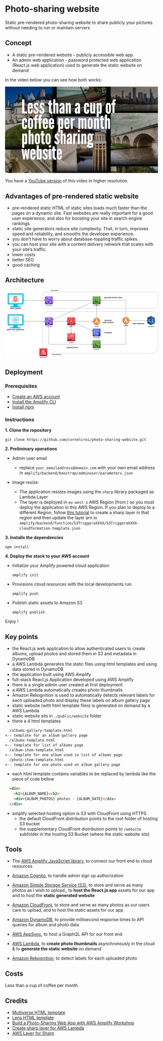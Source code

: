 # Photo-sharing website

Static pre-rendered photo-sharing website to share publicly your pictures without needing to run or maintain servers

## Concept

- A static pre-rendered website - publicly accessible web app
- An admin web application - password protected web application (React.js web application) used to generate the static website on demand

In the video below you can see how both works:

[![How ManBehindLens.com is made | Pre rendered static photo-sharing website](assets/youtube_thumnbail.jpg)](https://youtu.be/5_B92oE9vpQ)


You have a [YouTube version](https://www.youtube.com/watch?v=nm4GbKUhm9U&ab_channel=ManBehindLens) of this video in higher resolution.

## Advantages of pre-rendered static website

- pre-rendered static HTML of static sites loads much faster than the pages on a dynamic site. Fast websites are really important for a good user experience, and also for boosting your site in search engine rankings.
- static site generators reduce site complexity. That, in turn, improves speed and reliability, and smooths the developer experience.
- you don’t have to worry about database-toppling traffic spikes.
- you can host your site with a content delivery network that scales with your site’s traffic.
- lower costs
- better SEO
- good caching


## Architecture

![](assets/photo_sharing_architecture.png)



## Deployment

### Prerequisites
- [Create an AWS account](https://aws.amazon.com/fr/premiumsupport/knowledge-center/create-and-activate-aws-account/)
- [Install the Amplify CLI](https://docs.amplify.aws/cli/start/install#install-the-amplify-cli)
- [Install npm](https://www.npmjs.com/get-npm)

### Instructions

**1. Clone the repository**
  ```
  git clone https://github.com/cornelcroi/photo-sharing-website.git
  ```
**2. Preliminary operations**

- Admin user email
  - replace `your_emailaddress@domain.com` with your own email address in `amplify/backend/boostrap/adminuser/parameters.json`

- Image resize
  - The application resizes images using the `sharp` library packaged as Lambda Layer
  - The layer is deployed in `eu-west-1` AWS Region (from ) so you must deploy the application in this AWS Region. If you plan to deploy to a different Region, follow [this tutorial](https://aws.amazon.com/blogs/compute/using-lambda-layers-to-simplify-your-development-process) to create a sharp layer in that region and then update the layer arn in  `amplify/backend/function/S3TriggeraXXXX/S3TriggeraXXXX-cloudformation-template.json`

**3. Installs the dependencies**
  ```
  npm install
  ```


**4. Deploy the stack to your AWS account**
  - Initialize your Amplify powered cloud application
    ```
    amplify init
    ```
  - Provisions cloud resources with the local developments run
    ```
    amplify push
    ```
  - Publish static assets to Amazon S3
    ```
    amplify publish
    ```

Enjoy !

## Key points

  - the React.js web application to allow authenticated users to create albums, upload photos and stored them in S3 and metadata in DynamoDB
  - a AWS Lambda generates the static files using html templates and using data stored in DynamoDB
  - the application built using AWS Amplify
  - full-stack React.js Application developed using AWS Amplify
  - there is a single admin user created at first deployment 
  - a AWS Lambda automatically creates photo thumbnails
  - Amazon Rekognition is used to automatically detects relevant labels for each uploaded photo and display these labels on album gallery page
  - static website (with html template files) is generated on demand by a AWS Lambda
  - static website sits in `./public/website` folder
  - there a 4 html templates
  ```
    /albums-gallery-template.html                                       <-- template for an album gallery page
    /albums-template.html                                               <-- template for list of albums page
    /album-item-template.html                                           <-- template for one album used in list of albums page
    /photo-item-template.html                                           <-- template for one photo used on album gallery page
  ```
  - each html template contains variables to be replaced by lambda like the piece of code bellow
  ```html
    <div>
      <h2>{ALBUM_NAME}</h2>
      <div>{ALBUM_PHOTOS} photos · {ALBUM_DATE}</div>
    </div>
  ```
  - amplify selected hosting option is S3 with CloudFront using HTTPS
    - the default  CloudFront distribution points to the root folder of hosting S3 bucket
    - the supplementary CloudFront distribution points to `/website` subfolder in the hosting S3 Bucket (where the static website sits)





 ## Tools

- The  [AWS Amplify JavaScript library](https://docs.amplify.aws/), to connect our front end to cloud resources
- [Amazon Cognito](https://aws.amazon.com/cognito/), to handle admin sign up authorization
- [Amazon Simple Storage Service (S3)](https://aws.amazon.com/s3/), to store and serve as many photos as I wish to upload,, to **host the React.js app** assets for our app and to host the **static generated website**
- [Amazon CloudFront](https://aws.amazon.com/fr/cloudfront/), to store and serve as many photos as our users care to upload, and to host the static assets for our app

- [Amazon DynamoDB](https://aws.amazon.com/dynamodb/), to provide millisecond response times to API queries for album and photo data
- [AWS AppSync](https://aws.amazon.com/appsync/), to host a GraphQL API for our front end
- [AWS Lambda](https://aws.amazon.com/lambda/), to **create photo thumbnails** asynchronously in the cloud & to **generate the static website** on demand
- [Amazon Rekognition](https://aws.amazon.com/rekognition/), to detect labels for each uploaded photo
   

## Costs
Less than a cup of coffee per month

## Credits

- [Multiverse HTML template](https://html5up.net/multiverse)
- [Lens HTML template](https://html5up.net/lens)
- [Build a Photo-Sharing Web App with AWS Amplify Workshop](https://amplify-workshop.go-aws.com/)
- [Create sharp layer for AWS Lambda](https://aws.amazon.com/blogs/compute/using-lambda-layers-to-simplify-your-development-process)
- [AWS Layer for Sharp ](https://github.com/woss/aws-lambda-layer-sharp)

